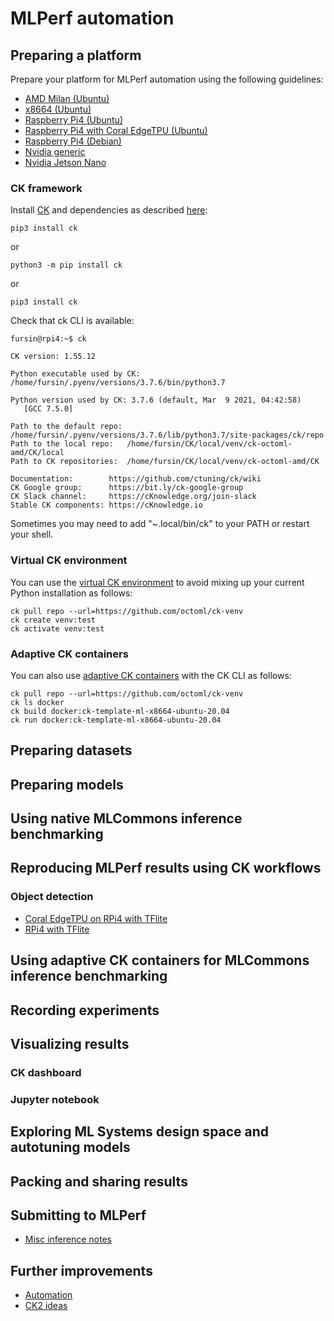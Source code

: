 # MLPerf automation

## Preparing a platform
Prepare your platform for MLPerf automation using the following guidelines:

* [AMD Milan (Ubuntu)](platform/amd-milan.md)
* [x8664 (Ubuntu)](platform/x8664-ubuntu.md)
* [Raspberry Pi4 (Ubuntu)](platform/rpi4-ubuntu.md)
* [Raspberry Pi4 with Coral EdgeTPU (Ubuntu)](platform/rpi4-coral-ubuntu.md)
* [Raspberry Pi4 (Debian)](platform/rpi4-debian.md)
* [Nvidia generic](platform/nvidia-generic.md)
* [Nvidia Jetson Nano](platform/nvidia-jetson-nano.md)

### CK framework

Install [CK](https://github.com/ctuning/ck) and dependencies as described [here](https://ck.readthedocs.io/en/latest/src/installation.html):

```
pip3 install ck
```
or 
```
python3 -m pip install ck
```
or
```
pip3 install ck
```

Check that ck CLI is available:
```
fursin@rpi4:~$ ck

CK version: 1.55.12

Python executable used by CK: /home/fursin/.pyenv/versions/3.7.6/bin/python3.7

Python version used by CK: 3.7.6 (default, Mar  9 2021, 04:42:58)
   [GCC 7.5.0]

Path to the default repo: /home/fursin/.pyenv/versions/3.7.6/lib/python3.7/site-packages/ck/repo
Path to the local repo:   /home/fursin/CK/local/venv/ck-octoml-amd/CK/local
Path to CK repositories:  /home/fursin/CK/local/venv/ck-octoml-amd/CK

Documentation:        https://github.com/ctuning/ck/wiki
CK Google group:      https://bit.ly/ck-google-group
CK Slack channel:     https://cKnowledge.org/join-slack
Stable CK components: https://cKnowledge.io
```

Sometimes you may need to add "~.local/bin/ck" to your PATH or restart your shell.

### Virtual CK environment

You can use the [virtual CK environment](https://github.com/octoml/ck-venv) to avoid mixing up your current Python installation as follows:
```
ck pull repo --url=https://github.com/octoml/ck-venv
ck create venv:test
ck activate venv:test
```

### Adaptive CK containers

You can also use [adaptive CK containers](https://github.com/octoml/ck-venv/blob/main/README.docker.md)
with the CK CLI as follows:

```
ck pull repo --url=https://github.com/octoml/ck-venv
ck ls docker
ck build docker:ck-template-ml-x8664-ubuntu-20.04
ck run docker:ck-template-ml-x8664-ubuntu-20.04
```

## Preparing datasets

## Preparing models

## Using native MLCommons inference benchmarking

## Reproducing MLPerf results using CK workflows

### Object detection

* [Coral EdgeTPU on RPi4 with TFlite](reproduce-ck/object-detection-rpi4-coral-tflite.md)
* [RPi4 with TFlite](reproduce-ck/object-detection-rpi4-tflite.md)

## Using adaptive CK containers for MLCommons inference benchmarking

## Recording experiments

## Visualizing results

### CK dashboard

### Jupyter notebook

## Exploring ML Systems design space and autotuning models

## Packing and sharing results

## Submitting to MLPerf

* [Misc inference notes](inference/notes.md)

## Further improvements

* [Automation](tbd-automation.md)
* [CK2 ideas](tbd-ck2.md)
